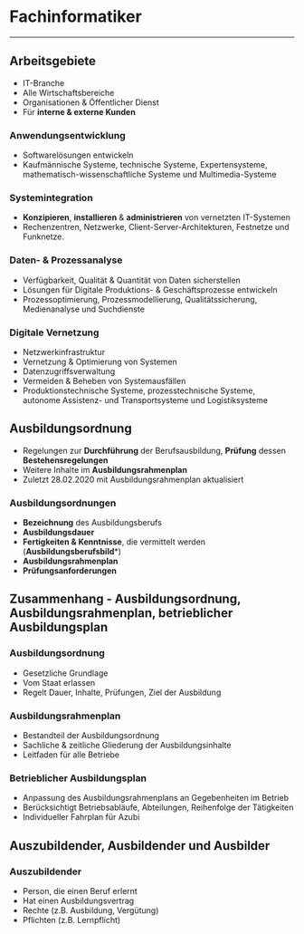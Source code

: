 # Fachinformatiker
___
## Arbeitsgebiete
- IT-Branche
- Alle Wirtschaftsbereiche
- Organisationen & Öffentlicher Dienst
- Für **interne & externe Kunden**
### Anwendungsentwicklung
- Softwarelösungen entwickeln
- Kaufmännische Systeme, technische Systeme, Expertensysteme, mathematisch-wissenschaftliche Systeme und Multimedia-Systeme
### Systemintegration
- **Konzipieren**, **installieren** & **administrieren** von vernetzten IT-Systemen
- Rechenzentren, Netzwerke, Client-Server-Architekturen, Festnetze und Funknetze.
### Daten- & Prozessanalyse
- Verfügbarkeit, Qualität & Quantität von Daten sicherstellen
- Lösungen für Digitale Produktions- & Geschäftsprozesse entwickeln
- Prozessoptimierung, Prozessmodellierung, Qualitätssicherung, Medienanalyse und Suchdienste
### Digitale Vernetzung
- Netzwerkinfrastruktur
- Vernetzung & Optimierung von Systemen
- Datenzugriffsverwaltung
- Vermeiden & Beheben von Systemausfällen
- Produktionstechnische Systeme, prozesstechnische Systeme, autonome Assistenz- und Transportsysteme und Logistiksysteme
## Ausbildungsordnung
- Regelungen zur **Durchführung** der Berufsausbildung, **Prüfung** dessen **Bestehensregelungen**
- Weitere Inhalte im **Ausbildungsrahmenplan**
- Zuletzt 28.02.2020 mit Ausbildungsrahmenplan aktualisiert
### Ausbildungsordnungen
- **Bezeichnung** des Ausbildungsberufs
- **Ausbildungsdauer**
- **Fertigkeiten & Kenntnisse**, die vermittelt werden (**Ausbildungsberufsbild***)
- **Ausbildungsrahmenplan**
- **Prüfungsanforderungen**
## Zusammenhang - Ausbildungsordnung, Ausbildungsrahmenplan, betrieblicher Ausbildungsplan
### Ausbildungsordnung
- Gesetzliche Grundlage
- Vom Staat erlassen
- Regelt Dauer, Inhalte, Prüfungen, Ziel der Ausbildung
### Ausbildungsrahmenplan
- Bestandteil der Ausbildungsordnung
- Sachliche & zeitliche Gliederung der Ausbildungsinhalte
- Leitfaden für alle Betriebe
### Betrieblicher Ausbildungsplan
- Anpassung des Ausbildungsrahmenplans an Gegebenheiten im Betrieb
- Berücksichtigt Betriebsabläufe, Abteilungen, Reihenfolge der Tätigkeiten
- Individueller Fahrplan für Azubi
## Auszubildender, Ausbildender und Ausbilder
### Auszubildender
- Person, die einen Beruf erlernt
- Hat einen Ausbildungsvertrag
- Rechte (z.B. Ausbildung, Vergütung)
- Pflichten (z.B. Lernpflicht)